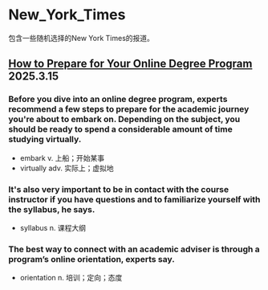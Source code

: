 # New_York_Times

包含一些随机选择的New York Times的报道。

## [How to Prepare for Your Online Degree Program](https://www.usnews.com/education/articles/how-to-prepare-for-your-online-degree-program) 2025.3.15

### Before you dive into an online degree program, experts recommend a few steps to prepare for the academic journey you're about to embark on. Depending on the subject, you should be ready to spend a considerable amount of time studying virtually.

- embark v. 上船；开始某事
- virtually adv. 实际上；虚拟地

### It's also very important to be in contact with the course instructor if you have questions and to familiarize yourself with the syllabus, he says.

- syllabus n. 课程大纲

### The best way to connect with an academic adviser is through a program’s online orientation, experts say.

- orientation n. 培训；定向；态度



